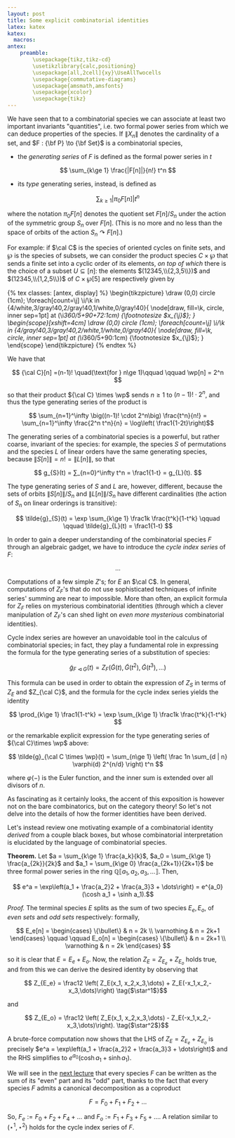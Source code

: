 ```yaml
---
layout: post
title: Some explicit combinatorial identities
latex: katex
katex:
  macros:
antex:
    preamble:
        \usepackage{tikz,tikz-cd}
        \usetikzlibrary{calc,positioning}
        \usepackage[all,2cell]{xy}\UseAllTwocells
        \usepackage{commutative-diagrams}
        \usepackage{amsmath,amsfonts}
        \usepackage{xcolor}
        \usepackage{tikz}
---
```


We have seen that to a combinatorial species we can associate at least two important invariants "quantities", i.e. two formal power series from which we can deduce properties of the species. If $\|X_n\|$ denotes the cardinality of a set, and $F : {\bf P} \to {\bf Set}$ is a combinatorial species,

- the *generating series* of $F$ is defined as the formal power series in $t$

$$ \sum_{k\ge 1} \frac{|F[n]|}{n!} t^n $$

- its *type* generating series, instead, is defined as

$$ \sum_{k\ge 1} |\pi_0 F[n]| t^n $$

where the notation $\pi_0 F[n]$ denotes the quotient set $F[n]/S_n$ under the action of the symmetric group $S_n$ over $F[n]$. (This is no more and no less than the space of orbits of the action $S_n \curvearrowright F[n]$.)

For example: if $\cal C$ is the species of oriented cycles on finite sets, and $\wp$ is the species of subsets, we can consider the product species $C\times \wp$ that sends a finite set into a cyclic order of its elements, *on top of which* there is the choice of a subset $U\subseteq[n]$: the elements $(12345,\\{2,3,5\\})$ and $(12345,\\{1,2,5\\})$ of $C\times \wp[5]$ are respectively given by

{% tex classes: [antex, display] %}
\begin{tikzpicture}
\draw (0,0) circle (1cm);
\foreach[count=\j] \i/\k in {4/white,3/gray!40,2/gray!40,1/white,0/gray!40}{
  \node[draw, fill=\k, circle, inner sep=1pt] at (\i*360/5+90+72:1cm) {\footnotesize $x_{\j}$};
  }
\begin{scope}[xshift=4cm]
\draw (0,0) circle (1cm);
\foreach[count=\j] \i/\k in {4/gray!40,3/gray!40,2/white,1/white,0/gray!40}{
  \node[draw, fill=\k, circle, inner sep=1pt] at (\i*360/5+90:1cm) {\footnotesize $x_{\j}$};
  }
\end{scope}
\end{tikzpicture}
{% endtex %}

We have that

$$ {\cal C}[n] =(n-1)! \quad(\text{for } n\ge 1)\qquad \qquad \wp[n] = 2^n $$

so that their product ${\cal C} \times \wp$ sends $n\ge 1$ to $(n-1)! \cdot 2^n$, and thus the type generating series of the product is

$$ \sum_{n=1}^\infty \big((n-1)! \cdot 2^n\big) \frac{t^n}{n!} = \sum_{n=1}^\infty \frac{2^n t^n}{n} = \log\left( \frac1{1-2t}\right)$$

The generating series of a combinatorial species is a powerful, but rather coarse, invariant of the species: for example, the species $S$ of permutations and the species $L$ of linear orders have the same generating species, because $\|{S}[n]\| = n! = \| {L}[n] \|$, so that

$$ g_{S}(t) = ∑_{n=0}^\infty t^n = \frac1{1-t} = g_{L}(t). $$

The type generating series of $S$ and $L$ are, however, different, because the sets of orbits $\|{S}[n]\| / S_n$ and $\| {L}[n] \| / S_n$ have different cardinalities (the action of $S_n$ on linear orderings is transitive):

$$ \tilde{g}_{S}(t) = \exp \sum_{k\ge 1} \frac1k \frac{t^k}{1-t^k} \qquad \qquad  \tilde{g}_{L}(t) = \frac1{1-t} $$

In order to gain a deeper understanding of the combinatorial species $F$ through an algebraic gadget, we have to introduce the *cycle index series* of $F$:

$$ \dots $$

Computations of a few simple $Z$'s; for $E$ an $\cal C$. In general, computations of $Z_F$'s that do not use sophisticated techniques of infinite series' summing are near to impossible. More than often, an explicit formula for $Z_F$ relies on mysterious combinatorial identities (through which a clever manipulation of $Z_F$'s can shed light on *even more mysterious* combinatorial identities).

Cycle index series are however an unavoidable tool in the calculus of combinatorial species; in fact, they play a fundamental role in expressing the formula for the type generating series of a substitution of species:

$$ \tilde{g}_{F \triangleleft G}(t) = Z_F(\tilde G(t), \tilde G(t^2), \tilde G(t^3),\dots) $$

This formula can be used in order to obtain the expression of $Z_{S}$ in terms of $Z_E$ and $Z_{\cal C}$, and the formula for the cycle index series yields the identity

$$ \prod_{k\ge 1} \frac1{1-t^k} = \exp \sum_{k\ge 1} \frac1k \frac{t^k}{1-t^k} $$

or the remarkable explicit expression for the type generating series of ${\cal C}\times \wp$ above:

$$ \tilde{g}_{\cal C \times \wp}(t) = \sum_{n\ge 1} \left( \frac 1n \sum_{d | n} \varphi(d) 2^{n/d} \right) t^n $$

where $\varphi(-)$ is the Euler function, and the inner sum is extended over all divisors of $n$.

As fascinating as it certainly looks, the accent of this exposition is however not on the bare combinatorics, but on the category theory! So let's not delve into the details of how the former identities have been derived.

Let's instead review one motivating example of a combinatorial identity *derived* from a couple black boxes, but whose combinatorial interpretation is elucidated by the language of combinatorial species.

**Theorem.** Let $a = \sum_{k\ge 1} \frac{a_k}{k}$, $a_0 = \sum_{k\ge 1} \frac{a_{2k}}{2k}$ and $a_1 = \sum_{k\ge 0} \frac{a_{2k+1}}{2k+1}$ be three formal power series in the ring $\mathbb{Q}\llbracket a_1, a_2, a_3,\dots\rrbracket$. Then,

$$ e^a = \exp\left(a_1 + \frac{a_2}2 + \frac{a_3}3 + \dots\right) = e^{a_0}(\cosh a_1 + \sinh a_1).$$

*Proof.* The terminal species $E$ splits as the sum of two species $E_e, E_o$, of *even sets* and *odd sets* respectively: formally,

$$ E_e[n] = \begin{cases} \{\bullet\} & n = 2k \\ \varnothing & n = 2k+1 \end{cases} \qquad \qquad
E_o[n] = \begin{cases} \{\bullet\} & n = 2k+1 \\ \varnothing & n = 2k \end{cases} $$

so it is clear that $E = E_e + E_o$. Now, the relation $Z_E = Z_{E_e} + Z_{E_o}$ holds true, and from this we can derive the desired identity by observing that

$$ Z_{E_e} = \frac12 \left( Z_E(x_1, x_2,x_3,\dots) + Z_E(-x_1,x_2,-x_3,\dots)\right) \tag{$\star^1$}$$

and

$$ Z_{E_o} = \frac12 \left( Z_E(x_1, x_2,x_3,\dots) - Z_E(-x_1,x_2,-x_3,\dots)\right). \tag{$\star^2$}$$

A brute-force computation now shows that the LHS of $Z_E = Z_{E_e} + Z_{E_o}$ is precisely $e^a = \exp\left(a_1 + \frac{a_2}2 + \frac{a_3}3 + \dots\right)$ and the RHS simplifies to $e^{a_0}(\cosh a_1 + \sinh a_1)$.

We will see in the [next lecture]() that every species $F$ can be written as the sum of its "even" part and its "odd" part, thanks to the fact that every species $F$ admits a canonical decomposition as a coproduct

$$ F = F_0 + F_1 + F_2 + \dots $$

So, $F_e := F_0 + F_2 + F_4 +\dots$ and $F_o := F_1 + F_3 + F_5 + \dots$. A relation similar to $(\star^1, \star^2)$ holds for the cycle index series of $F$.